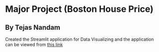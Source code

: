 # Major Project (Boston House Price)
## By Tejas Nandam 


Created the Streamlit application for Data Visualizing and the application can be viewed from <a href="https://boston-house-price-1306.herokuapp.com/" target="_blank">this link</a>
